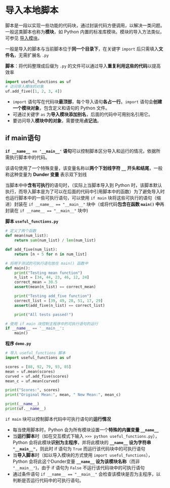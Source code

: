 # 导入本地脚本
脚本是一段以实现一些功能的代码块，通过封装代码方便调用，以解决一类问题。一般这类脚本也称为**模块**，如 Python 内置的标准库模块。模块的导入方法类似，可参见 [导入模块](./导入模块.md)。

一般是导入的脚本与当前脚本位于**同一个目录下**，在关键字 `import` 后只需填入**文件名**，无需扩展名 `.py`

**脚本**：将代码整理成后缀为 `.py` 的文件可以通过导入**重复利用这些的代码**以提高效率

```python
import useful_functions as uf
# 访问导入模块的对象
uf.add_five([1, 2, 3, 4])
```

* `import` 语句写在代码块**最顶部**，每个导入语句**各占一行**。`import` 语句会**创建一个模块对象**，包含定义和语句的 Python 文件。
* 可通过关键字 `as` 为**导入模块添加别名**，后面的代码中可用别名引用它。
* 要访问导入**模块中的对象**，需要使用**点记法**。

## if main语句
**`if __name__ == '__main__'` 语句**可以控制脚本区分导入和运行的情况，依据所需执行脚本中的代码。

该语句使用了一个特殊变量，该变量名称以**两个下划线字符 `__` 开头和结尾**，一般称这种变量为 **Dunder 变量** 表示双下划线

当脚本中中**含有可执行**的语句时，（实际上当脚本导入到 Python 时，该脚本默认执行，而导入脚本是为了可以在后面的代码中引用脚本中的函数）为了避免导入时也运行脚本中的一些可执行语句，可以使用 `if main` 块将这些可执行的语句（缩进）封装在 `if __name__ == "__main__"` 块中（或将代码**包含在函数 `main()` 中**再封装在 `if __name__ == "__main__"` 块中)

**脚本 `useful_functions.py`**

```python
# 定义了两个函数
def mean(num_list):
    return sum(num_list) / len(num_list)

def add_five(num_list):
    return [n + 5 for n in num_list]

# 将用于测试的可执行语句放在 main() 函数中
def main():
    print("Testing mean function")
    n_list = [34, 44, 23, 46, 12, 24]
    correct_mean = 30.5
    assert(mean(n_list) == correct_mean)

    print("Testing add_five function")
    correct_list = [39, 49, 28, 51, 17, 29]
    assert(add_five(n_list) == correct_list)

    print("All tests passed!")

# 使用 if main 块控制主程序中的可执行语句的运行
if __name__ == '__main__':
    main()
```

**程序 `demo.py`**

```python
# 导入 useful_functions 脚本
import useful_functions as uf

scores = [88, 92, 79, 93, 85]
mean = uf.mean(scores)
curved = uf.add_five(scores)
mean_c = uf.mean(curved)

print("Scores:", scores)
print("Original Mean:", mean, " New Mean:", mean_c)

print(__name__)
print(uf.__name__)
```

`if main` 块可以控制脚本代码中可执行语句的**运行情况**

* 每当使用脚本时，Python 会为所有模块设置一个**特殊的内置变量  `__name__`**
* 当**运行脚本**时（如在交互模式下输入 `>>> python useful_functions.py`），Python 会将此模块**识别为主程序**，并将此模块的 **`__name__` 设为字符串 `"__main__"`**，则此时 if 语句为 `True` 而运行该代码块中的可执行语句
* 当**导入脚本**时（如以导入模块的方式使用 `import useful_functions`），Python 会将此这个Dunder变量 **`__name__` 设为该模块名称**（而非 `"__main__"`)，由于 if 语句为 `False` 不运行该代码块中的可执行语句
* 通过条件语句 `if __name__ == "__main__"` 会检查该模块是否为主程序，以判断是否运行代码中的可执行语句。
